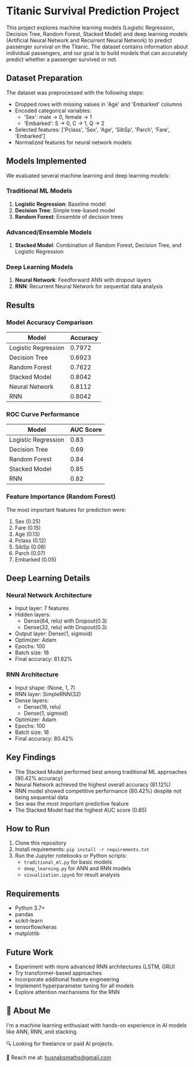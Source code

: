 # Titanic Survival Prediction Project
This project explores machine learning models (Logistic Regression, Decision Tree, Random Forest, Stacked Model) and deep learning models (Artificial Neural Network and Recurrent Neural Network) to predict passenger survival on the Titanic. The dataset contains information about individual passengers, and our goal is to build models that can accurately predict whether a passenger survived or not.
## Dataset Preparation

The dataset was preprocessed with the following steps:
- Dropped rows with missing values in 'Age' and 'Embarked' columns
- Encoded categorical variables:
  - 'Sex': male → 0, female → 1
  - 'Embarked': S → 0, C → 1, Q → 2
- Selected features: ['Pclass', 'Sex', 'Age', 'SibSp', 'Parch', 'Fare', 'Embarked']
- Normalized features for neural network models

## Models Implemented

We evaluated several machine learning and deep learning models:

### Traditional ML Models
1. **Logistic Regression**: Baseline model
2. **Decision Tree**: Simple tree-based model
3. **Random Forest**: Ensemble of decision trees

### Advanced/Ensemble Models
1. **Stacked Model**: Combination of Random Forest, Decision Tree, and Logistic Regression

### Deep Learning Models
1. **Neural Network**: Feedforward ANN with dropout layers
2. **RNN**: Recurrent Neural Network for sequential data analysis

## Results

### Model Accuracy Comparison
| Model                | Accuracy |
|----------------------|----------|
| Logistic Regression  | 0.7972   |
| Decision Tree        | 0.6923   |
| Random Forest        | 0.7622   |
| Stacked Model        | 0.8042   ||
| Neural Network       | 0.8112   |
| RNN                  | 0.8042   |


### ROC Curve Performance
| Model                | AUC Score |
|----------------------|-----------|
| Logistic Regression  | 0.83      |
| Decision Tree        | 0.69      |
| Random Forest        | 0.84      |
| Stacked Model        | 0.85      |
| RNN                  | 0.82      |

### Feature Importance (Random Forest)
The most important features for prediction were:
1. Sex (0.25)
2. Fare (0.15)
3. Age (0.13)
4. Pclass (0.12)
5. SibSp (0.08)
6. Parch (0.07)
7. Embarked (0.05)

## Deep Learning Details

### Neural Network Architecture
- Input layer: 7 features
- Hidden layers: 
  - Dense(64, relu) with Dropout(0.3)
  - Dense(32, relu) with Dropout(0.3)
- Output layer: Dense(1, sigmoid)
- Optimizer: Adam
- Epochs: 100
- Batch size: 16
- Final accuracy: 81.82%

### RNN Architecture
- Input shape: (None, 1, 7)  
- RNN layer: SimpleRNN(32)
- Dense layers:
  - Dense(16, relu)
  - Dense(1, sigmoid)
- Optimizer: Adam
- Epochs: 100
- Batch size: 16
- Final accuracy: 80.42%

## Key Findings
- The Stacked Model performed best among traditional ML approaches (80.42% accuracy)
- Neural Network achieved the highest overall accuracy (81.12%)
- RNN model showed competitive performance (80.42%) despite not being sequential data
- Sex was the most important predictive feature
- The Stacked Model had the highest AUC score (0.85)

## How to Run
1. Clone this repository
2. Install requirements: `pip install -r requirements.txt`
3. Run the Jupyter notebooks or Python scripts:
   - `traditional_ml.py` for basic models
   - `deep_learning.py` for ANN and RNN models
   - `visualization.ipynb` for result analysis

## Requirements
- Python 3.7+
- pandas
- scikit-learn
- tensorflow/keras
- matplotlib


## Future Work
- Experiment with more advanced RNN architectures (LSTM, GRU)
- Try transformer-based approaches
- Incorporate additional feature engineering
- Implement hyperparameter tuning for all models
- Explore attention mechanisms for the RNN
## 👋 About Me

I'm a machine learning enthusiast with hands-on experience in AI models like ANN, RNN, and stacking. 

🔍 Looking for freelance or paid AI projects.

📧 Reach me at: husnabsmaths@gmail.com 
